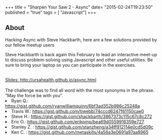 +++
title = "Sharpen Your Saw 2 - Async"
date= "2015-02-24T19:23:50"
published = "true"
tags = [ "Javascript"]
+++


About
---
Hacking Async with Steve Hackbarth, here are a few solutions provided by our fellow meetup users
<br>

Steve Hackbarth is back again this February to lead an interactive meet-up to discuss problem-solving using Javascript and other useful utilities. Be sure to bring your laptop so you can participate in the exercises.

<br>
<a href="http://ursahealth.github.io/async.html"> Slides: http://ursahealth.github.io/async.html</a>

<br>
<br>
The challenge was to find all word with the most synonyms in the phrase. "May the force be with you".




<li> Ryan Q.: <a href="https://gist.github.com/ryanwilliamquinn/6bf3ad352b986c25248a">https://gist.github.com/ryanwilliamquinn/6bf3ad352b986c25248a </a> </li>

<li> Travis W.: <a href="https://gist.github.com/tjwebb/74cccd6247f61150cae0"> https://gist.github.com/tjwebb/74cccd6247f61150cae0 </a> </li>

<li> Steve H.: <a href="https://gist.github.com/shackbarth/3867373c115c67c8c272"> https://gist.github.com/shackbarth/3867373c115c67c8c272 </a>   </li>

<li> Eric O.: <a href="https://gist.github.com/erikpmp/bea69d0559916359e727"> https://gist.github.com/erikpmp/bea69d0559916359e727 </a>   </li>

<li> Stanley Z. : <a href="https://gist.github.com/stanzheng/a34ff912114e0cd5d09c"> https://gist.github.com/stanzheng/a34ff912114e0cd5d09c </a>   </li>

<li> Ken C. : <a href="https://gist.github.com/metaskills/4a56a3e0691a97aa8965"> https://gist.github.com/metaskills/4a56a3e0691a97aa8965 </a> </li>